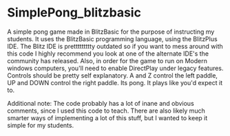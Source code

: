 # SimplePong_blitzbasic
A simple pong game made in BlitzBasic for the purpose of instructing my students. It uses the BlitzBasic programming language, using the BlitzPlus IDE. The Blitz IDE is prettttttttty outdated so if you want to mess around with this code I highly recommend you look at one of the alternate IDE's the community has released. Also, in order for the game to run on Modern windows computers, you'll need to enable DirectPlay under legacy features. Controls should be pretty self explanatory. A and Z control the left paddle, UP and DOWN control the right paddle. Its pong. It plays like you'd expect it to. 


Additional note: The code probably has a lot of inane and obvious comments, since I used this code to teach. There are also likely much smarter ways of implementing a lot of this stuff, but I wanted to keep it simple for my students.
